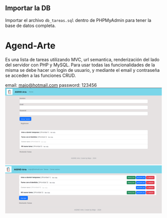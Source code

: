 
## Importar la DB
Importar el archivo `db_tareas.sql` dentro de PHPMyAdmin para tener la base de datos completa.

# Agend-Arte
Es una lista de tareas utilizando MVC, url semantica, renderización del lado del servidor con PHP y MySQL. Para usar todas las funcionalidades de la misma se debe hacer un login de usuario, y mediante el email y contraseña se acceden a las funciones CRUD.

email: majo@hotmail.com
password: 123456
![imagen principal to-do-list](image-1.png)
![imagen con login realizado](image-2.png)